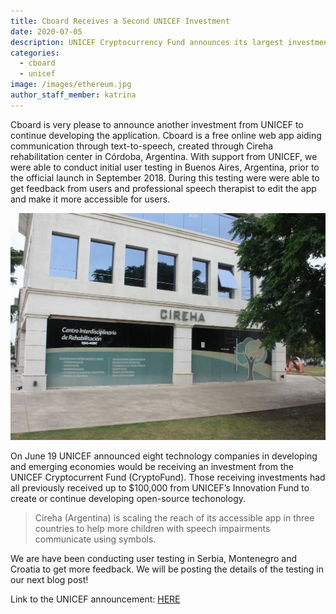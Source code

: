 ```yaml
---
title: Cboard Receives a Second UNICEF Investment
date: 2020-07-05
description: UNICEF Cryptocurrency Fund announces its largest investment of startups in developing and emerging economies
categories:
  - cboard
  - unicef
image: /images/ethereum.jpg
author_staff_member: katrina
---
```

Cboard is very please to announce another investment from UNICEF to continue developing the application. Cboard is a free online web app aiding communication through text-to-speech, created through Cireha rehabilitation center in Córdoba, Argentina. With support from UNICEF, we were able to conduct initial user testing in Buenos Aires, Argentina, prior to the official launch in September 2018. During this testing were were able to get feedback from users and professional speech therapist to edit the app and make it more accessible for users.

![CIREHA-Center](/images/cireha12.jpg)

On June 19 UNICEF announced eight technology companies in developing and emerging economies would be receiving an investment from the UNICEF Cryptocurrent Fund (CryptoFund). Those receiving investments had all previously received up to $100,000 from UNICEF’s Innovation Fund to create or continue developing open-source techonology.

> Cireha (Argentina) is scaling the reach of its accessible app in three countries to help more children with speech impairments communicate using symbols.

We are have been conducting user testing in Serbia, Montenegro and Croatia to get more feedback. We will be posting the details of the testing in our next blog post!

Link to the UNICEF announcement: [HERE](https://www.unicef.org/press-releases/unicef-cryptocurrency-fund-announces-its-largest-investment-startups-developing-and)